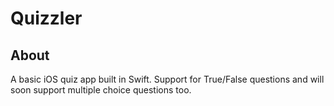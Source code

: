 #  Quizzler

## About

A basic iOS quiz app built in Swift. Support for True/False questions and will soon support multiple choice questions too.
